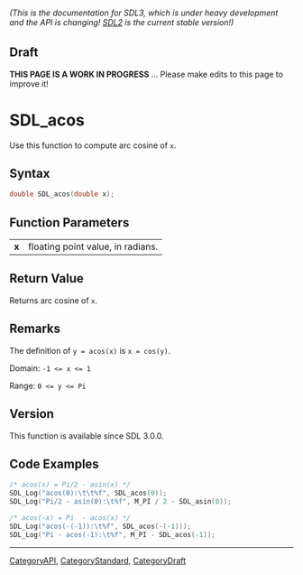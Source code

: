 ###### (This is the documentation for SDL3, which is under heavy development and the API is changing! [SDL2](https://wiki.libsdl.org/SDL2/) is the current stable version!)

## Draft

**THIS PAGE IS A WORK IN PROGRESS** ... Please make edits to this page to improve it!



<!-- #*^*^*^*^*See https://wiki.libsdl.org/SGFunctions for details on editing this page*^*^*^*^* -->
# SDL_acos

Use this function to compute arc cosine of `x`.

## Syntax

```c
double SDL_acos(double x);

```

## Function Parameters

|           |                                   |
| --------- | --------------------------------- |
| **x**     | floating point value, in radians. |

## Return Value

Returns arc cosine of `x`.

## Remarks

The definition of `y = acos(x)` is `x = cos(y)`.

Domain: `-1 <= x <= 1`

Range: `0 <= y <= Pi`

## Version

This function is available since SDL 3.0.0.

## Code Examples

```c
/* acos(x) = Pi/2 - asin(x) */
SDL_Log("acos(0):\t\t%f", SDL_acos(0));
SDL_Log("Pi/2 - asin(0):\t%f", M_PI / 2 - SDL_asin(0));

/* acos(-x) = Pi  - acos(x) */
SDL_Log("acos(-(-1)):\t%f", SDL_acos(-(-1)));
SDL_Log("Pi - acos(-1):\t%f", M_PI - SDL_acos(-1));
```

----
[CategoryAPI](CategoryAPI), [CategoryStandard](CategoryStandard), [CategoryDraft](CategoryDraft)


